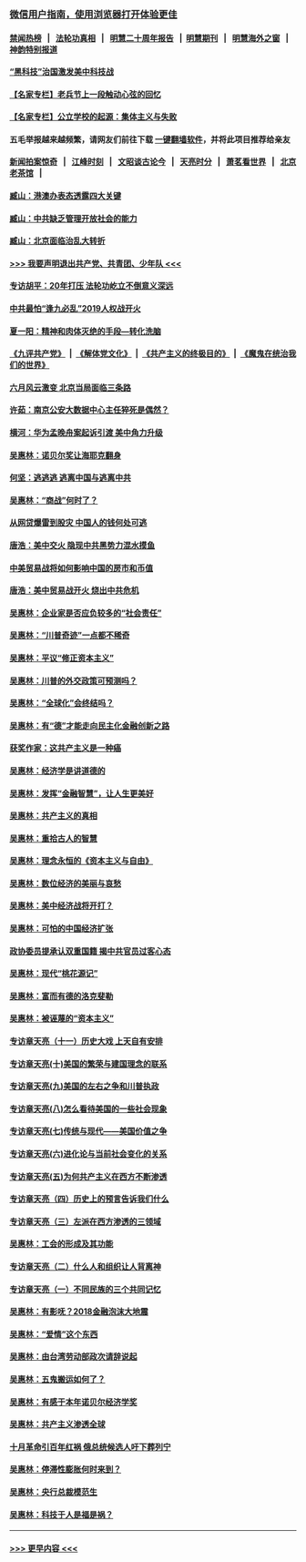### [微信用户指南，使用浏览器打开体验更佳](https://github.com/gfw-breaker/banned-news1/blob/master/indexes/wechat-guide.md?t=0)
#### [禁闻热榜](热点新闻.md?t=0)  &nbsp;&nbsp;|&nbsp;&nbsp; [法轮功真相](https://github.com/gfw-breaker/truth/blob/master/README.md?t=0) &nbsp;&nbsp;|&nbsp;&nbsp; [明慧二十周年报告](https://github.com/gfw-breaker/mh-reports/blob/master/README.md?t=0) &nbsp;&nbsp;|&nbsp;&nbsp;[明慧期刊](https://github.com/gfw-breaker/mh-qikan) &nbsp;&nbsp;|&nbsp;&nbsp; [明慧海外之窗](https://github.com/gfw-breaker/mh-news/blob/master/README.md?t=0) &nbsp;&nbsp;|&nbsp;&nbsp; [神韵特别报道](https://github.com/gfw-breaker/mh-news/blob/master/shenyun.md?t=0)
#### [“黑科技”治国激发美中科技战](../pages/nsc423/n11638056.md?t=02071644) 
#### [【名家专栏】老兵节上一段触动心弦的回忆](../pages/nsc423/n11646016.md?t=02071644) 
#### [【名家专栏】公立学校的起源：集体主义与失败](../pages/nsc423/n11601833.md?t=02071644) 
#### 五毛举报越来越频繁，请网友们前往下载 [一键翻墙软件](https://github.com/gfw-breaker/ssr-accounts)，并将此项目推荐给亲友
#### [新闻拍案惊奇](https://github.com/gfw-breaker/banned-news1/blob/master/pages/link4.md) &nbsp;&nbsp;|&nbsp;&nbsp; [江峰时刻](https://github.com/gfw-breaker/banned-news1/blob/master/pages/link4.md) &nbsp;&nbsp;|&nbsp;&nbsp; [文昭谈古论今](https://github.com/gfw-breaker/banned-news1/blob/master/pages/link4.md) &nbsp;&nbsp;|&nbsp;&nbsp; [天亮时分](https://github.com/gfw-breaker/banned-news1/blob/master/pages/link4.md) &nbsp;&nbsp;|&nbsp;&nbsp; [萧茗看世界](https://github.com/gfw-breaker/banned-news1/blob/master/pages/link4.md) &nbsp;&nbsp;|&nbsp;&nbsp; [北京老茶馆](https://github.com/gfw-breaker/banned-news1/blob/master/pages/link4.md) &nbsp;&nbsp;|&nbsp;&nbsp; 
#### [臧山：港澳办表态透露四大关键](../pages/nsc423/n11421628.md?t=02071644) 
#### [臧山：中共缺乏管理开放社会的能力](../pages/nsc423/n11407457.md?t=02071644) 
#### [臧山：北京面临治乱大转折](../pages/nsc423/n11406895.md?t=02071644) 
#### [>>> 我要声明退出共产党、共青团、少年队 <<<](https://github.com/begood0513/goodnews/blob/master/quit/letter.md) 
#### [专访胡平：20年打压 法轮功屹立不倒意义深远](../pages/nsc423/n11398800.md?t=02071644) 
#### [中共最怕“逢九必乱”2019人权战开火](../pages/nsc423/n11385248.md?t=02071644) 
#### [夏一阳：精神和肉体灭绝的手段—转化洗脑](../pages/nsc423/n11368250.md?t=02071644) 
#### [《九评共产党》](https://github.com/begood0513/9ping.md/blob/master/README.md) &nbsp;|&nbsp; [《解体党文化》](../../../../jtdwh.md/blob/master/README.md)  &nbsp;|&nbsp; [《共产主义的终极目的》](../../../../gczydzjmd.md/blob/master/README.md) &nbsp;|&nbsp; [《魔鬼在统治我们的世界》](../../../../mgztzwmdsj.md/blob/master/README.md) 
#### [六月风云激变 北京当局面临三条路](../pages/nsc423/n11313668.md?t=02071644) 
#### [许茹：南京公安大数据中心主任猝死是偶然？](../pages/nsc423/n11064744.md?t=02071644) 
#### [横河：华为孟晚舟案起诉引渡 美中角力升级](../pages/nsc423/n11027230.md?t=02071644) 
#### [吴惠林：诺贝尔奖让海耶克翻身](../pages/nsc423/n10890049.md?t=02071644) 
#### [何坚：逃逃逃 逃离中国与逃离中共](../pages/nsc423/n10592891.md?t=02071644) 
#### [吴惠林：“商战”何时了？](../pages/nsc423/n10573558.md?t=02071644) 
#### [从网贷爆雷到股灾 中国人的钱何处可逃](../pages/nsc423/n10572800.md?t=02071644) 
#### [唐浩：美中交火 隐现中共黑势力混水摸鱼](../pages/nsc423/n10544040.md?t=02071644) 
#### [中美贸易战将如何影响中国的房市和币值](../pages/nsc423/n10543697.md?t=02071644) 
#### [唐浩：美中贸易战开火 烧出中共危机](../pages/nsc423/n10540126.md?t=02071644) 
#### [吴惠林：企业家是否应负较多的“社会责任”](../pages/nsc423/n10535022.md?t=02071644) 
#### [吴惠林：“川普奇迹”一点都不稀奇](../pages/nsc423/n10512808.md?t=02071644) 
#### [吴惠林：平议“修正资本主义”](../pages/nsc423/n10495724.md?t=02071644) 
#### [吴惠林：川普的外交政策可预测吗？](../pages/nsc423/n10462387.md?t=02071644) 
#### [吴惠林：“全球化”会终结吗？](../pages/nsc423/n10452838.md?t=02071644) 
#### [吴惠林：有“德”才能走向民主化金融创新之路](../pages/nsc423/n10432292.md?t=02071644) 
#### [获奖作家：这共产主义是一种癌](../pages/nsc423/n10431541.md?t=02071644) 
#### [吴惠林：经济学是讲道德的](../pages/nsc423/n10398014.md?t=02071644) 
#### [吴惠林：发挥“金融智慧”，让人生更美好](../pages/nsc423/n10375019.md?t=02071644) 
#### [吴惠林：共产主义的真相](../pages/nsc423/n10351394.md?t=02071644) 
#### [吴惠林：重拾古人的智慧](../pages/nsc423/n10337691.md?t=02071644) 
#### [吴惠林：理念永恒的《资本主义与自由》](../pages/nsc423/n10316274.md?t=02071644) 
#### [吴惠林：数位经济的美丽与哀愁](../pages/nsc423/n10292946.md?t=02071644) 
#### [吴惠林：美中经济战将开打？](../pages/nsc423/n10258825.md?t=02071644) 
#### [吴惠林：可怕的中国经济扩张](../pages/nsc423/n10219147.md?t=02071644) 
#### [政协委员提承认双重国籍 揭中共官员过客心态](../pages/nsc423/n10208809.md?t=02071644) 
#### [吴惠林：现代“桃花源记”](../pages/nsc423/n10185234.md?t=02071644) 
#### [吴惠林：富而有德的洛克斐勒](../pages/nsc423/n10142264.md?t=02071644) 
#### [吴惠林：被诬蔑的“资本主义”](../pages/nsc423/n10124816.md?t=02071644) 
#### [专访章天亮（十一）历史大戏 上天自有安排](../pages/nsc423/n10094905.md?t=02071644) 
#### [专访章天亮(十)美国的繁荣与建国理念的联系](../pages/nsc423/n10094899.md?t=02071644) 
#### [专访章天亮(九)美国的左右之争和川普执政](../pages/nsc423/n10094889.md?t=02071644) 
#### [专访章天亮(八)怎么看待美国的一些社会现象](../pages/nsc423/n10094857.md?t=02071644) 
#### [专访章天亮(七)传统与现代——美国价值之争](../pages/nsc423/n10093140.md?t=02071644) 
#### [专访章天亮(六)进化论与当前社会变化的关系](../pages/nsc423/n10092036.md?t=02071644) 
#### [专访章天亮(五)为何共产主义在西方不断渗透](../pages/nsc423/n10083620.md?t=02071644) 
#### [专访章天亮（四）历史上的预言告诉我们什么](../pages/nsc423/n10083606.md?t=02071644) 
#### [专访章天亮（三）左派在西方渗透的三领域](../pages/nsc423/n10081115.md?t=02071644) 
#### [吴惠林：工会的形成及其功能](../pages/nsc423/n10080633.md?t=02071644) 
#### [专访章天亮（二）什么人和组织让人背离神](../pages/nsc423/n10076637.md?t=02071644) 
#### [专访章天亮（一）不同民族的三个共同记忆](../pages/nsc423/n10074188.md?t=02071644) 
#### [吴惠林：有影呒？2018金融泡沫大地震](../pages/nsc423/n10040534.md?t=02071644) 
#### [吴惠林：“爱情”这个东西](../pages/nsc423/n10019423.md?t=02071644) 
#### [吴惠林：由台湾劳动部政次请辞说起](../pages/nsc423/n9979679.md?t=02071644) 
#### [吴惠林：五鬼搬运如何了？](../pages/nsc423/n9925338.md?t=02071644) 
#### [吴惠林：有感于本年诺贝尔经济学奖](../pages/nsc423/n9871883.md?t=02071644) 
#### [吴惠林：共产主义渗透全球](../pages/nsc423/n9812748.md?t=02071644) 
#### [十月革命引百年红祸 俄总统候选人吁下葬列宁](../pages/nsc423/n9810182.md?t=02071644) 
#### [吴惠林：停滞性膨胀何时来到？](../pages/nsc423/n9764136.md?t=02071644) 
#### [吴惠林：央行总裁模范生](../pages/nsc423/n9728134.md?t=02071644) 
#### [吴惠林：科技于人是福是祸？](../pages/nsc423/n9672982.md?t=02071644) 

----
#### [ >>> 更早内容 <<< ](../indexes/nsc423-earlier.md)
